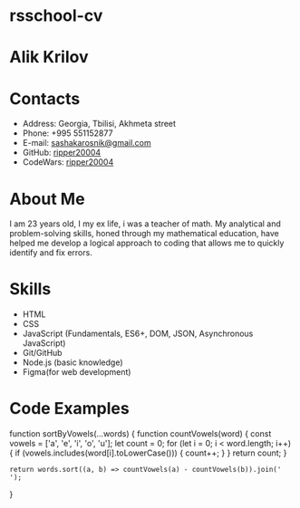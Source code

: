 # rsschool-cv
# Alik Krilov
# Contacts
* Address: Georgia, Tbilisi, Akhmeta street
* Phone: +995 551152877
* E-mail: sashakarosnik@gmail.com
* GitHub: [ripper20004](https://github.com/ripper20004)
* CodeWars: [ripper20004](https://www.codewars.com/users/ripper20004)
# About Me
I am 23 years old, I my ex life, i was a teacher of math. My analytical and problem-solving skills, honed through my mathematical education, have helped me develop a logical approach to coding that allows me to quickly identify and fix errors.
# Skills
* HTML
* CSS
* JavaScript (Fundamentals, ES6+, DOM, JSON, Asynchronous JavaScript)
* Git/GitHub
* Node.js (basic knowledge)
* Figma(for web development)
# Code Examples
function sortByVowels(...words) {
    function countVowels(word) {
        const vowels = ['a', 'e', 'i', 'o', 'u'];
        let count = 0;
        for (let i = 0; i < word.length; i++) {
            if (vowels.includes(word[i].toLowerCase())) {
                count++;
            }
        }
        return count;
    }

    return words.sort((a, b) => countVowels(a) - countVowels(b)).join(' ');
}
